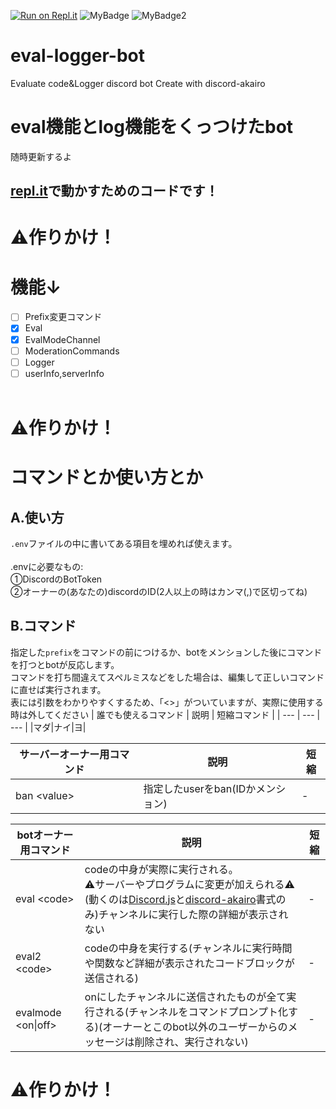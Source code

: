 [replit]:https://repl.it<br>
[djs]:https://discord.js.org/#/docs/main/stable/general/welcome<br>
[akairo]:https://discord-akairo.github.io/#/
[![Run on Repl.it](https://repl.it/badge/github/Aiueokashi/eval-logger-bot)](https://repl.it/github/Aiueokashi/eval-logger-bot)
![MyBadge](https://img.shields.io/badge/まだ-制作途中-orange)
![MyBadge2](https://img.shields.io/badge/Under-Constructing-yellow)
# eval-logger-bot
Evaluate code&amp;Logger discord bot Create with discord-akairo <br>
# eval機能とlog機能をくっつけたbot
随時更新するよ<br>
## [repl.it][replit]で動かすためのコードです！
# :warning:作りかけ！

# 機能↓
- [ ] Prefix変更コマンド
- [x] Eval
- [x] EvalModeChannel
- [ ] ModerationCommands
- [ ] Logger
- [ ] userInfo,serverInfo
<br><br>
# :warning:作りかけ！
# コマンドとか使い方とか
## A.使い方
`.env`ファイルの中に書いてある項目を埋めれば使えます。<br><br>
.envに必要なもの:<br>
①DiscordのBotToken<br>
②オーナーの(あなたの)discordのID(2人以上の時はカンマ(,)で区切ってね)<br>
## B.コマンド
指定した`prefix`をコマンドの前につけるか、botをメンションした後にコマンドを打つとbotが反応します。<br>
コマンドを打ち間違えてスペルミスなどをした場合は、編集して正しいコマンドに直せば実行されます。<br>
表には引数をわかりやすくするため、「<>」がついていますが、実際に使用する時は外してください
| 誰でも使えるコマンド | 説明 | 短縮コマンド |
| --- | --- | --- |
|マダ|ナイ|ヨ|

|サーバーオーナー用コマンド|説明|短縮|
|---|---|---|
|ban \<value>|指定したuserをban(IDかメンション)|-|
  
|botオーナー用コマンド|説明|短縮|
|---|---|---|
|eval \<code>|codeの中身が実際に実行される。<br>:warning:サーバーやプログラムに変更が加えられる:warning:<br>(動くのは[Discord.js][djs]と[discord-akairo][akairo]書式のみ)チャンネルに実行した際の詳細が表示されない|-|
|eval2 \<code>|codeの中身を実行する(チャンネルに実行時間や関数など詳細が表示されたコードブロックが送信される)|-|
|evalmode \<on\|off>|onにしたチャンネルに送信されたものが全て実行される(チャンネルをコマンドプロンプト化する)(オーナーとこのbot以外のユーザーからのメッセージは削除され、実行されない)|-|
# :warning:作りかけ！
